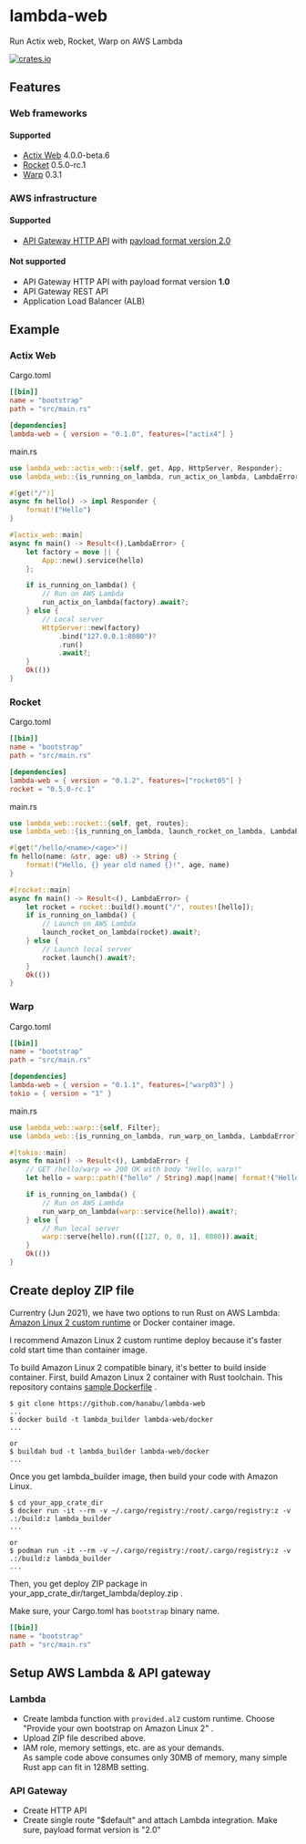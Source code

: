 # lambda-web

Run Actix web, Rocket, Warp on AWS Lambda

[![crates.io](https://img.shields.io/crates/v/lambda-web?label=latest)](https://crates.io/crates/lambda-web)

## Features

### Web frameworks

#### Supported

* [Actix Web](https://crates.io/crates/actix-web/4.0.0-beta.6) 4.0.0-beta.6
* [Rocket](https://crates.io/crates/rocket/0.5.0-rc.1) 0.5.0-rc.1
* [Warp](https://crates.io/crates/warp) 0.3.1

### AWS infrastructure

#### Supported

* [API Gateway HTTP API](https://docs.aws.amazon.com/apigateway/latest/developerguide/http-api.html) with [payload format version 2.0](https://docs.aws.amazon.com/apigateway/latest/developerguide/http-api-develop-integrations-lambda.html#2.0)

#### Not supported

* API Gateway HTTP API with payload format version **1.0**
* API Gateway REST API
* Application Load Balancer (ALB)

## Example

### Actix Web

Cargo.toml

```toml
[[bin]]
name = "bootstrap"
path = "src/main.rs"

[dependencies]
lambda-web = { version = "0.1.0", features=["actix4"] }
```

main.rs

```rust
use lambda_web::actix_web::{self, get, App, HttpServer, Responder};
use lambda_web::{is_running_on_lambda, run_actix_on_lambda, LambdaError};

#[get("/")]
async fn hello() -> impl Responder {
    format!("Hello")
}

#[actix_web::main]
async fn main() -> Result<(),LambdaError> {
    let factory = move || {
        App::new().service(hello)
    };

    if is_running_on_lambda() {
        // Run on AWS Lambda
        run_actix_on_lambda(factory).await?;
    } else {
        // Local server
        HttpServer::new(factory)
            .bind("127.0.0.1:8080")?
            .run()
            .await?;
    }
    Ok(())
}
```

### Rocket

Cargo.toml

```toml
[[bin]]
name = "bootstrap"
path = "src/main.rs"

[dependencies]
lambda-web = { version = "0.1.2", features=["rocket05"] }
rocket = "0.5.0-rc.1"
```

main.rs

```rust
use lambda_web::rocket::{self, get, routes};
use lambda_web::{is_running_on_lambda, launch_rocket_on_lambda, LambdaError};

#[get("/hello/<name>/<age>")]
fn hello(name: &str, age: u8) -> String {
    format!("Hello, {} year old named {}!", age, name)
}

#[rocket::main]
async fn main() -> Result<(), LambdaError> {
    let rocket = rocket::build().mount("/", routes![hello]);
    if is_running_on_lambda() {
        // Launch on AWS Lambda
        launch_rocket_on_lambda(rocket).await?;
    } else {
        // Launch local server
        rocket.launch().await?;
    }
    Ok(())
}
```

### Warp

Cargo.toml

```toml
[[bin]]
name = "bootstrap"
path = "src/main.rs"

[dependencies]
lambda-web = { version = "0.1.1", features=["warp03"] }
tokio = { version = "1" }
```

main.rs

```rust
use lambda_web::warp::{self, Filter};
use lambda_web::{is_running_on_lambda, run_warp_on_lambda, LambdaError};

#[tokio::main]
async fn main() -> Result<(), LambdaError> {
    // GET /hello/warp => 200 OK with body "Hello, warp!"
    let hello = warp::path!("hello" / String).map(|name| format!("Hello, {}", name));

    if is_running_on_lambda() {
        // Run on AWS Lambda
        run_warp_on_lambda(warp::service(hello)).await?;
    } else {
        // Run local server
        warp::serve(hello).run(([127, 0, 0, 1], 8080)).await;
    }
    Ok(())
}
```

## Create deploy ZIP file

Currentry (Jun 2021), we have two options to run Rust on AWS Lambda: [Amazon Linux 2 custom runtime](https://docs.aws.amazon.com/lambda/latest/dg/runtimes-custom.html) or Docker container image.

I recommend Amazon Linux 2 custom runtime deploy because it's faster cold start time than container image.

To build Amazon Linux 2 compatible binary, it's better to build inside container. First, build Amazon Linux 2 container with Rust toolchain. This repository contains [sample Dockerfile](https://github.com/hanabu/lambda-web/blob/main/docker/Dockerfile) .

```console
$ git clone https://github.com/hanabu/lambda-web
...
$ docker build -t lambda_builder lambda-web/docker
...

or
$ buildah bud -t lambda_builder lambda-web/docker
...
```

Once you get lambda\_builder image, then build your code with Amazon Linux.

```console
$ cd your_app_crate_dir
$ docker run -it --rm -v ~/.cargo/registry:/root/.cargo/registry:z -v .:/build:z lambda_builder
...

or
$ podman run -it --rm -v ~/.cargo/registry:/root/.cargo/registry:z -v .:/build:z lambda_builder
...
```

Then, you get deploy ZIP package in your\_app\_crate\_dir/target\_lambda/deploy.zip .

Make sure, your Cargo.toml has `bootstrap` binary name.

```toml
[[bin]]
name = "bootstrap"
path = "src/main.rs"
```

## Setup AWS Lambda & API gateway

### Lambda

* Create lambda function with `provided.al2` custom runtime. Choose "Provide your own bootstrap on Amazon Linux 2" .
* Upload ZIP file described above.
* IAM role, memory settings, etc. are as your demands. \
  As sample code above consumes only 30MB of memory, many simple Rust app can fit in 128MB setting.

### API Gateway

* Create HTTP API
* Create single route "$default" and attach Lambda integration. Make sure, payload format version is "2.0"
